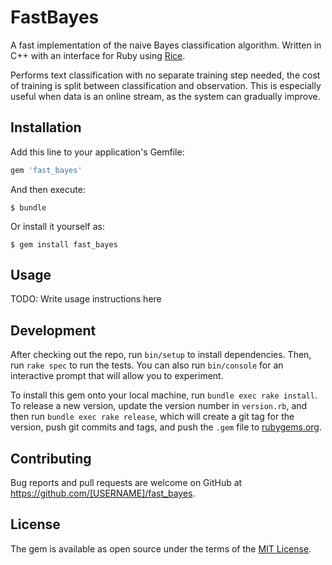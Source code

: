 # FastBayes

A fast implementation of the naive Bayes classification algorithm. Written in C++ with an interface for Ruby using [Rice](https://github.com/jasonroelofs/rice).

Performs text classification with no separate training step needed, the cost of training is split between classification and observation. This is especially useful when data is an online stream, as the system can gradually improve.

## Installation

Add this line to your application's Gemfile:

```ruby
gem 'fast_bayes'
```

And then execute:

    $ bundle

Or install it yourself as:

    $ gem install fast_bayes

## Usage

TODO: Write usage instructions here

## Development

After checking out the repo, run `bin/setup` to install dependencies. Then, run `rake spec` to run the tests. You can also run `bin/console` for an interactive prompt that will allow you to experiment.

To install this gem onto your local machine, run `bundle exec rake install`. To release a new version, update the version number in `version.rb`, and then run `bundle exec rake release`, which will create a git tag for the version, push git commits and tags, and push the `.gem` file to [rubygems.org](https://rubygems.org).

## Contributing

Bug reports and pull requests are welcome on GitHub at https://github.com/[USERNAME]/fast_bayes.


## License

The gem is available as open source under the terms of the [MIT License](http://opensource.org/licenses/MIT).
